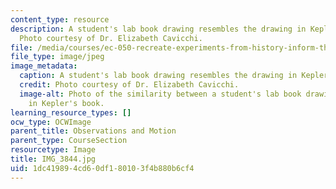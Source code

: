 ```yaml
---
content_type: resource
description: A student's lab book drawing resembles the drawing in Kepler's book.
  Photo courtesy of Dr. Elizabeth Cavicchi.
file: /media/courses/ec-050-recreate-experiments-from-history-inform-the-future-from-the-past-galileo-january-iap-2010/1dc419894cd60df180103f4b880b6cf4_IMG_3844.jpg
file_type: image/jpeg
image_metadata:
  caption: A student's lab book drawing resembles the drawing in Kepler's book.
  credit: Photo courtesy of Dr. Elizabeth Cavicchi.
  image-alt: Photo of the similarity between a student's lab book drawing and a drawing
    in Kepler's book.
learning_resource_types: []
ocw_type: OCWImage
parent_title: Observations and Motion
parent_type: CourseSection
resourcetype: Image
title: IMG_3844.jpg
uid: 1dc41989-4cd6-0df1-8010-3f4b880b6cf4
---
```

